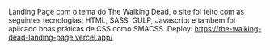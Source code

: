 Landing Page com o tema do The Walking Dead, o site foi feito com as seguintes tecnologias: HTML, SASS, GULP, Javascript e também foi aplicado boas práticas de CSS como SMACSS.
Deploy: https://the-walking-dead-landing-page.vercel.app/
